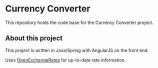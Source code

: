 # Currency Converter
This repository holds the code base for the Currency Converter project.  

## About this project
This project is written in Java/Spring with AngularJS on the front end.  

Uses [OpenExchangeRates](http://openexchangerates.org) for up-to-date rate information.